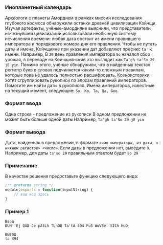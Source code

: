 ### Инопланетный календарь
Археологи с планеты Амордием в рамках миссии исследования глубокого космоса обнаружили останки древней цивилизации Койчщи. Изучая артефакты, учёные-амордияне выяснили, что представители исчезнувшей цивилизации использовали необычную систему исчисления времени: любая дата состоит из имени правившего императора и порядкового номера дня его правления. Чтобы не путать даты и имена, Койчщияне при указании дат добавляют префикс `ta'` к имени. Например, В `29` день правления императора `So` начался сбор урожая, в переводе на Койчщиянский это выглядит как `Ta'gh ta'So 29 jE yin`. Помимо этого, учёные обнаружили, что в найденных текстах регистр букв в словах подчиняется каким-то сложным правилам, которые пока не удалось полностью расшифровать. Ксеноисторики хотят сгруппировать рукописи по эпохам правлений императоров. Помогите им найти даты в рукописях. Имена императоров, известные на текущий момент, следующие: `So, Ko, Ta, Qa, Goo`.

### Формат ввода
Одна строка - предложение из рукописи В одном предложении не может быть больше одной даты Например, `Ta’gh ta’So 29 jE yin`

### Формат вывода
Дата, найденная в предложении, в формате `<имя императора, из даты, в нижнем регистре> <число>`. Если даты в предложении нет, выведите `0`. Например, для даты `ta'so 29` правильным ответом будет `so 29`

### Примечание
В качестве решения предоставьте функцию следующего вида:
```js
/** @returns string */
module.exports = function(inputString) {
    // ваш код здесь  
}
```

### Пример 1
```
Ввод
DUN 'Ej QAD Je pAtLh TLhOQ Ta'tA 494 PuS WoVBe' SICh HuD,
```
```
Вывод
ta 494
```